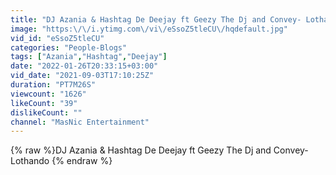 ```yaml
---
title: "DJ Azania & Hashtag De Deejay ft Geezy The Dj and Convey- Lothando"
image: "https:\/\/i.ytimg.com\/vi\/eSsoZ5tleCU\/hqdefault.jpg"
vid_id: "eSsoZ5tleCU"
categories: "People-Blogs"
tags: ["Azania","Hashtag","Deejay"]
date: "2022-01-26T20:33:15+03:00"
vid_date: "2021-09-03T17:10:25Z"
duration: "PT7M26S"
viewcount: "1626"
likeCount: "39"
dislikeCount: ""
channel: "MasNic Entertainment"
---
```

{% raw %}DJ Azania & Hashtag De Deejay ft Geezy The Dj and Convey- Lothando {% endraw %}
